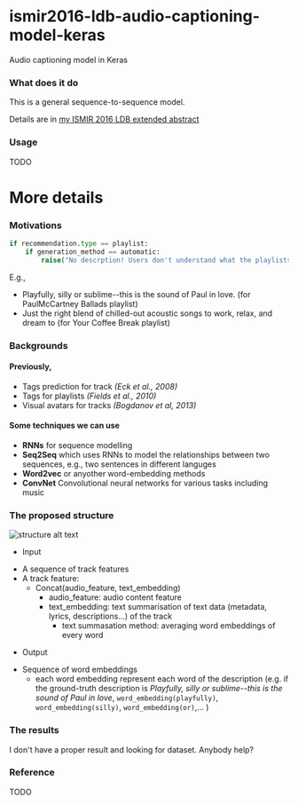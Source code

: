 # ismir2016-ldb-audio-captioning-model-keras
Audio captioning model in Keras

### What does it do
This is a general sequence-to-sequence model. 

Details are in [my ISMIR 2016 LDB extended abstract](https://github.com/keunwoochoi/ismir2016-ldb-audio-captioning-model-keras/blob/master/audio_captioning_1.1_final_submission.pdf)

### Usage
TODO

# More details

### Motivations
```python
if recommendation.type == playlist:
    if generation_method == automatic:
        raise("No descrption! Users don't understand what the playlists are about and confused. Consider generating descriptions so that music discovery can be easier! ")
```
E.g.,

 * Playfully, silly or sublime--this is the sound of Paul in love. (for PaulMcCartney Ballads playlist)
 * Just the right blend of chilled-out acoustic songs to work, relax, and dream to (for Your Coffee Break playlist)
 
### Backgrounds
#### Previously,

 * Tags prediction for track *(Eck et al., 2008)*
 * Tags for playlists *(Fields et al., 2010)*
 * Visual avatars for tracks *(Bogdanov et al, 2013)*

#### Some techniques we can use
 * **RNNs** for sequence modelling
 * **Seq2Seq** which uses RNNs to model the relationships between two sequences, e.g., two sentences in different languges
 * **Word2vec** or anyother word-embedding methods
 * **ConvNet** Convolutional neural networks for various tasks including music

### The proposed structure
![structure alt text](https://github.com/keunwoochoi/ismir2016-ldb-audio-captioning-model-keras/blob/master/imgs/ismir2016-ldb-captioning-diagram1-for-web.png "structure")
 *  Input
  - A sequence of track features
  - A track feature:
    - Concat(audio_feature, text_embedding)
      - audio_feature: audio content feature
      - text_embedding: text summarisation of text data (metadata, lyrics, descriptions...) of the track
        - text summasation method: averaging word embeddings of every word
 * Output
  - Sequence of word embeddings
    - each word embedding represent each word of the description (e.g. if the ground-truth description is *Playfully, silly or sublime--this is the sound of Paul in love*, `word_embedding(playfully)`, `word_embedding(silly)`, `word_embedding(or)`,... )


### The results
I don't have a proper result and looking for dataset. Anybody help? 
 

### Reference
TODO
